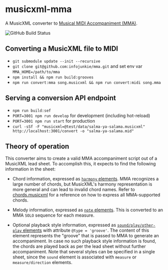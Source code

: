 # musicxml-mma

A MusicXML converter to [Musical MIDI Accompaniment (MMA)](http://www.mellowood.ca/mma/).

![GitHub Build Status](https://github.com/infojunkie/musicxml-mma/workflows/Test/badge.svg)

## Converting a MusicXML file to MIDI
- `git submodule update --init --recursive`
- `git clone git@github.com:infojunkie/mma.git` and set env var `MMA_HOME=/path/to/mma`
- `npm install && npm run build:grooves`
- `npm run convert:mma song.musicxml && npm run convert:midi song.mma`

## Serving a conversion API endpoint
- `npm run build:sef`
- `PORT=3001 npm run develop` for development (including hot-reload)
- `PORT=3001 npm run start` for production
- `curl -sSf -F "musicxml=@test/data/salma-ya-salama.musicxml" http://localhost:3001/convert -o "salma-ya-salama.mid"`

## Theory of operation

This converter aims to create a valid MMA accompaniment script out of a MusicXML lead sheet. To accomplish this, it expects to find the following information in the sheet:

- Chord information, expressed as [`harmony` elements](https://w3c.github.io/musicxml/musicxml-reference/elements/harmony/). MMA recognizes a large number of chords, but MusicXML's harmony representation is more general and can lead to invalid chord names. Refer to [chords.musicxml](test/data/chords.musicxml) for a reference on how to express all MMA-supported chords.

- Melody information, expressed as [`note` elements](https://www.w3.org/2021/06/musicxml40/musicxml-reference/elements/note/). This is converted to an MMA `SOLO` sequence for each measure.

- Optional playback style information, expressed as [`sound/play/other-play` elements](https://www.w3.org/2021/06/musicxml40/musicxml-reference/elements/other-play/) with attribute `@type = 'groove'`. The content of this element represents the "groove" that is passed to MMA to generate an accompaniment. In case no such playback style information is found, the chords are played back as per the lead sheet without further accompaniment. Note that several styles can be specified in a single sheet, since the `sound` element is associated with `measure` or `measure/direction` elements.
